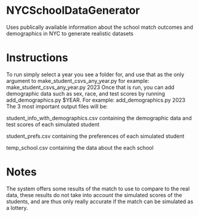 # NYCSchoolDataGenerator
Uses publically available information about the school match outcomes and demographics in NYC to generate realistic datasets
# Instructions
To run simply select a year you see a folder for, and use that as the only argument to make_student_csvs_any_year.py for example:
make_student_csvs_any_year.py 2023
Once that is run, you can add demographic data such as sex, race, and test scores by running add_demographics.py $YEAR. For example:
add_demographics.py 2023
The 3 most important output files will be:

student_info_with_demographics.csv containing the demographic data and test scores of each simulated student

student_prefs.csv containing the preferences of each simulated student

temp_school.csv containing the data about the each school

# Notes
The system offers some results of the match to use to compare to the real data, these results do not take into account the simulated scores of the students, and are thus only really accurate if the match can be simulated as a lottery.
